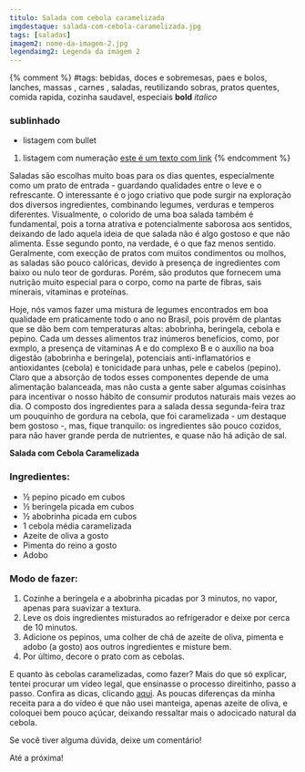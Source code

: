 ```yaml
---
titulo: Salada com cebola caramelizada
imgdestaque: salada-com-cebola-caramelizada.jpg
tags: [saladas]
imagem2: nome-da-imagem-2.jpg
legendaimg2: Legenda da imagem 2
---
```

{% comment %}
#tags: bebidas, doces e sobremesas, paes e bolos, lanches, massas , carnes , saladas, reutilizando sobras, pratos quentes, comida rapida, cozinha saudavel, especiais
**bold**
*italico*
### sublinhado
* listagem com bullet
1. listagem com numeração
[este é um texto com link](https://www.enderecodolink.com)
{% endcomment %}

Saladas são escolhas muito boas para os dias quentes, especialmente como um prato de entrada - guardando qualidades entre o leve e o refrescante. O interessante é o jogo criativo que pode surgir na exploração dos diversos ingredientes, combinando legumes, verduras e temperos diferentes. Visualmente, o colorido de uma boa salada também é fundamental, pois a torna atrativa e potencialmente saborosa aos sentidos, deixando de lado aquela ideia de que salada não é algo gostoso e que não alimenta. Esse segundo ponto, na verdade, é o que faz menos sentido. Geralmente, com execção de pratos com muitos condimentos ou molhos, as saladas são pouco calóricas, devido à presença de ingredientes com baixo ou nulo teor de gorduras. Porém, são produtos que fornecem uma nutrição muito especial para o corpo, como na parte de fibras, sais minerais, vitaminas e proteínas. 

Hoje, nós vamos fazer uma mistura de legumes encontrados em boa qualidade em praticamente todo o ano no Brasil, pois provêm de plantas que se dão bem com temperaturas altas: abobrinha, beringela, cebola e pepino. Cada um desses alimentos traz inúmeros benefícios, como, por exmplo, a presença de vitaminas A e do complexo B e o auxílio na boa digestão (abobrinha e beringela), potenciais anti-inflamatórios e antioxidantes (cebola) e tonicidade para unhas, pele e cabelos (pepino). Claro que a absorção de todos esses componentes depende de uma alimentação balanceada, mas não custa a gente saber algumas coisinhas para incentivar o nosso hábito de consumir produtos naturais mais vezes ao dia. O composto dos ingredientes para a salada dessa segunda-feira traz um pouquinho de gordura na cebola, que foi caramelizada - um destaque bem gostoso -, mas, fique tranquilo: os ingredientes são pouco cozidos, para não haver grande perda de nutrientes, e quase não há adição de sal.

**Salada com Cebola Caramelizada**

### Ingredientes:

* ½ pepino picado em cubos
* ½ beringela picada em cubos
* ½ abobrinha picada em cubos
* 1 cebola média caramelizada
* Azeite de oliva a gosto
* Pimenta do reino a gosto
* Adobo

### Modo de fazer:

1. Cozinhe a beringela e a abobrinha picadas por 3 minutos, no vapor, apenas para suavizar a textura. 
2. Leve os dois ingredientes misturados ao refrigerador e deixe por cerca de 10 minutos.
3. Adicione os pepinos, uma colher de chá de azeite de oliva, pimenta e adobo (a gosto) aos outros ingredientes e misture bem.
4. Por último, decore o prato com as cebolas.

E quanto às cebolas caramelizadas, como fazer? Mais do que só explicar, tentei procurar um vídeo legal, que ensinasse o processo direitinho, passo a passo. Confira as dicas, clicando [aqui](https://www.youtube.com/watch?v=On9vhUuUMpE). As poucas diferenças da minha receita para a do vídeo é que não usei manteiga, apenas azeite de oliva, e coloquei bem pouco açúcar, deixando ressaltar mais o adocicado natural da cebola.

Se você tiver alguma dúvida, deixe um comentário!

Até a próxima!
